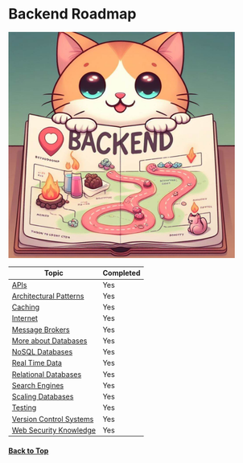 # Backend Roadmap

<img src="img/logo.png" width="450" height="450">

| Topic                                    | Completed |
| ---------------------------------------- | --------- |
| [APIs](BackendRoadmap/APIs/readme)                                 | Yes         |
| [Architectural Patterns](/BackendRoadmap/ArchitecturalPatterns/readme)               | Yes        |
| [Caching](/BackendRoadmap/Caching/readme)                              | Yes        |
| [Internet](BackendRoadmap/Internet/readme)                             | Yes        |
| [Message Brokers](/BackendRoadmap/MessageBrokers/readme.md)                      | Yes        |
| [More about Databases](/BackendRoadmap/MoreAboutDatabases/readme)                 | Yes        |
| [NoSQL Databases](/BackendRoadmap/NoSqlDatabases/readme.md)                      | Yes        |
| [Real Time Data](/BackendRoadmap/RealTimeData/readme.md)                 | Yes             |
| [Relational Databases](/BackendRoadmap/RelationalDatabases/readme.md)                 | Yes        |
| [Search Engines](/BackendRoadmap/SearchEngines/readme.md)                    | Yes       |
| [Scaling Databases](/BackendRoadmap/ScalingDatabases/readme.md)                    | Yes        |
| [Testing](/BackendRoadmap/Testing/readme.md)                              | Yes        |
| [Version Control Systems](/BackendRoadmap/VersionControlSystems/readme)              | Yes        |
| [Web Security Knowledge](BackendRoadmap/WebSecurity/readme)               | Yes        |

#### [Back to Top](#top)